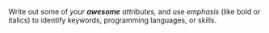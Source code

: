 Write out some of _your **awesome** attributes,_ and use *emphasis* (like bold or italics) to identify keywords, programming languages, or skills. 
